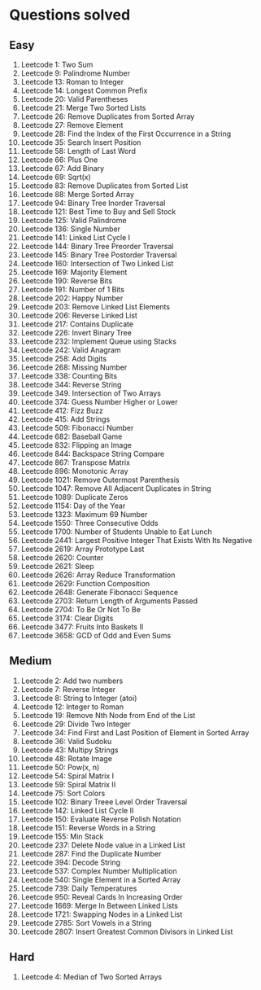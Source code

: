 # Questions solved

## Easy
1. Leetcode 1: Two Sum
2. Leetcode 9: Palindrome Number
3. Leetcode 13: Roman to Integer
4. Leetcode 14: Longest Common Prefix
5. Leetcode 20: Valid Parentheses
6. Leetcode 21: Merge Two Sorted Lists
7. Leetcode 26: Remove Duplicates from Sorted Array
8. Leetcode 27: Remove Element
9. Leetcode 28: Find the Index of the First Occurrence in a String
10. Leetcode 35: Search Insert Position
11. Leetcode 58: Length of Last Word
12. Leetcode 66: Plus One
13. Leetcode 67: Add Binary
14. Leetcode 69: Sqrt(x)
15. Leetcode 83: Remove Duplicates from Sorted List
16. Leetcode 88: Merge Sorted Array
17. Leetcode 94: Binary Tree Inorder Traversal
18. Leetcode 121: Best Time to Buy and Sell Stock
19. Leetcode 125: Valid Palindrome
20. Leetcode 136: Single Number
21. Leetcode 141: Linked List Cycle I
22. Leetcode 144: Binary Tree Preorder Traversal
23. Leetcode 145: Binary Tree Postorder Traversal
24. Leetcode 160: Intersection of Two Linked List
25. Leetcode 169: Majority Element
26. Leetcode 190: Reverse Bits
27. Leetcode 191: Number of 1 Bits
28. Leetcode 202: Happy Number
29. Leetcode 203: Remove Linked List Elements
30. Leetcode 206: Reverse Linked List
31. Leetcode 217: Contains Duplicate
32. Leetcode 226: Invert Binary Tree
33. Leetcode 232: Implement Queue using Stacks
34. Leetcode 242: Valid Anagram
35. Leetcode 258: Add Digits
36. Leetcode 268: Missing Number
37. Leetcode 338: Counting Bits
38. Leetcode 344: Reverse String
39. Leetcode 349. Intersection of Two Arrays
40. Leetcode 374: Guess Number Higher or Lower
41. Leetcode 412: Fizz Buzz
42. Leetcode 415: Add Strings
43. Leetcode 509: Fibonacci Number
44. Leetcode 682: Baseball Game
45. Leetcode 832: Flipping an Image
46. Leetcode 844: Backspace String Compare
47. Leetcode 867: Transpose Matrix
48. Leetcode 896: Monotonic Array
49. Leetcode 1021: Remove Outermost Parenthesis
50. Leetcode 1047: Remove All Adjacent Duplicates in String
51. Leetcode 1089: Duplicate Zeros
52. Leetcode 1154: Day of the Year
53. Leetcode 1323: Maximum 69 Number
54. Leetcode 1550: Three Consecutive Odds
55. Leetcode 1700: Number of Students Unable to Eat Lunch
56. Leetcode 2441: Largest Positive Integer That Exists With Its Negative
57. Leetcode 2619: Array Prototype Last
58. Leetcode 2620: Counter
59. Leetcode 2621: Sleep
60. Leetcode 2626: Array Reduce Transformation
61. Leetcode 2629: Function Composition
62. Leetcode 2648: Generate Fibonacci Sequence
63. Leetcode 2703: Return Length of Arguments Passed
64. Leetcode 2704: To Be Or Not To Be
65. Leetcode 3174: Clear Digits
66. Leetcode 3477: Fruits Into Baskets II
67. Leetcode 3658: GCD of Odd and Even Sums

## Medium
1. Leetcode 2: Add two numbers
2. Leetcode 7: Reverse Integer
3. Leetcode 8: String to Integer (atoi)
4. Leetcode 12: Integer to Roman
5. Leetcode 19: Remove Nth Node from End of the List
6. Leetcode 29: Divide Two Integer
7. Leetcode 34: Find First and Last Position of Element in Sorted Array
8. Leetcode 36: Valid Sudoku
9. Leetcode 43: Multipy Strings
10. Leetcode 48: Rotate Image
11. Leetcode 50: Pow(x, n)
12. Leetcode 54: Spiral Matrix I
13. Leetcode 59: Spiral Matrix II
14. Leetcode 75: Sort Colors
15. Leetcode 102: Binary Treee Level Order Traversal
16. Leetcode 142: Linked List Cycle II
17. Leetcode 150: Evaluate Reverse Polish Notation
18. Leetcode 151: Reverse Words in a String
19. Leetcode 155: Min Stack
20. Leetcode 237: Delete Node value in a Linked List
21. Leetcode 287: Find the Duplicate Number
22. Leetcode 394: Decode String
23. Leetcode 537: Complex Number Multiplication
24. Leetcode 540: Single Element in a Sorted Array
25. Leetcode 739: Daily Temperatures
26. Leetcode 950: Reveal Cards In Increasing Order
27. Leetcode 1669: Merge In Between Linked Lists
28. Leetcode 1721: Swapping Nodes in a Linked List
29. Leetcode 2785: Sort Vowels in a String
30. Leetcode 2807: Insert Greatest Common Divisors in Linked List

## Hard
1. Leetcode 4: Median of Two Sorted Arrays
